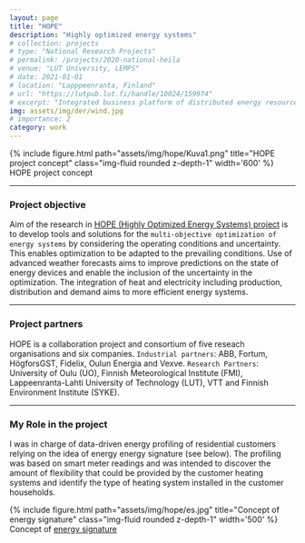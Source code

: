 ```yaml
---
layout: page
title: "HOPE" 
description: "Highly optimized energy systems"
# collection: projects
# type: "National Research Projects"
# permalink: /projects/2020-national-heila
# venue: "LUT University, LEMPS"
# date: 2021-01-01
# location: "Lapppeenranta, Finland"
# url: "https://lutpub.lut.fi/handle/10024/159974"
# excerpt: "Integrated business platform of distributed energy resources<br/><img src='/images/heila_lut_logo_black.png' width='300'>"
img: assets/img/der/wind.jpg
# importance: 2
category: work
---
```


<div class="row justify-content-sm-center">
    <div class="col-sm-8 mt-3 mt-md-0">
        {% include figure.html path="assets/img/hope/Kuva1.png" title="HOPE project concept" class="img-fluid rounded z-depth-1" width='600' %}
    </div>
</div>
<div class="caption">
    HOPE project concept
</div>

***

### Project objective

Aim of the research in [HOPE (Highly Optimized Energy Systems) project](https://hopeproject.fi/) is to develop tools and solutions for the `multi-objective optimization of energy systems` by considering the operating conditions and uncertainty. This enables optimization to be adapted to the prevailing conditions. Use of advanced weather forecasts aims to improve predictions on the state of energy devices and enable the inclusion of the uncertainty in the optimization. The integration of heat and electricity including production, distribution and demand aims to more efficient energy systems.  

***

### Project partners 

HOPE is a collaboration project and consortium of five reseach organisations and six companies. `Industrial partners`: ABB, Fortum, HögforsGST, Fidelix, Oulun Energia and Vexve. `Research Partners`: University of Oulu (UO), Finnish Meteorological Institute (FMI), Lappeenranta-Lahti University of Technology (LUT), VTT and Finnish Environment Institute (SYKE).

***

### My Role in the project

I was in charge of data-driven energy profiling of residential customers relying on the idea of energy energy signature (see below). The profiling was based on smart meter readings and was intended to discover the amount of flexibility that could be provided by the customer heating systems and identify the type of heating system installed in the customer households.

<div class="row justify-content-sm-center">
    <div class="col-sm-8 mt-3 mt-md-0">
        {% include figure.html path="assets/img/hope/es.jpg" title="Concept of energy signature" class="img-fluid rounded z-depth-1" width='500' %}
    </div>
</div>
<div class="caption">
    Concept of <a href="https://www.recurve.com/how-it-works/caltrack-billing-daily-methods">energy signature</a>
</div>
